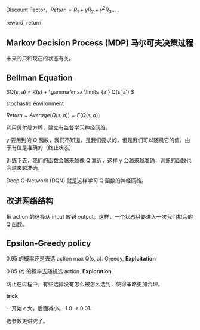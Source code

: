 Discount Factor，$Return = R_1 + \gamma R_2 + \gamma^2 R_3 ...$ .

reward, return

## Markov Decision Process (MDP) 马尔可夫决策过程

未来的只和现在的状态有关。



## Bellman Equation

$Q(s, a) = R(s) + \gamma \max \limits_{a'} Q(s',a') $



stochastic environment

$Return = Average(Q(s, a)) = E(Q(s, a))$



利用贝尔曼方程，建立有监督学习神经网络。

y 要用到的 Q 函数，我们不知道，是我们要求的，但是我们可以随机它的值，由于有值是准确的（终止状态）

训练下去，我们的函数会越来越像 Q 靠近，这样 y 会越来越准确，训练的函数也会越来越准确。

Deep Q-Network (DQN) 就是这样学习 Q 函数的神经网络。



## 改进网络结构

把 action 的选择从 input 放到 output，这样，一个状态只要进入一次我们拟合的 Q 函数。



## Epsilon-Greedy policy

0.95 的概率还是去选 action max Q(s, a). Greedy, **Exploitation**

0.05 ($\epsilon$) 的概率去随机选 action. 	**Exploration**

防止在过程中，有些选择没有怎么被怎么选到，使得策略更加合理。

**trick**

一开始 $\epsilon$ 大，后面减小。 1.0 -> 0.01.

选参数更讲究了。


